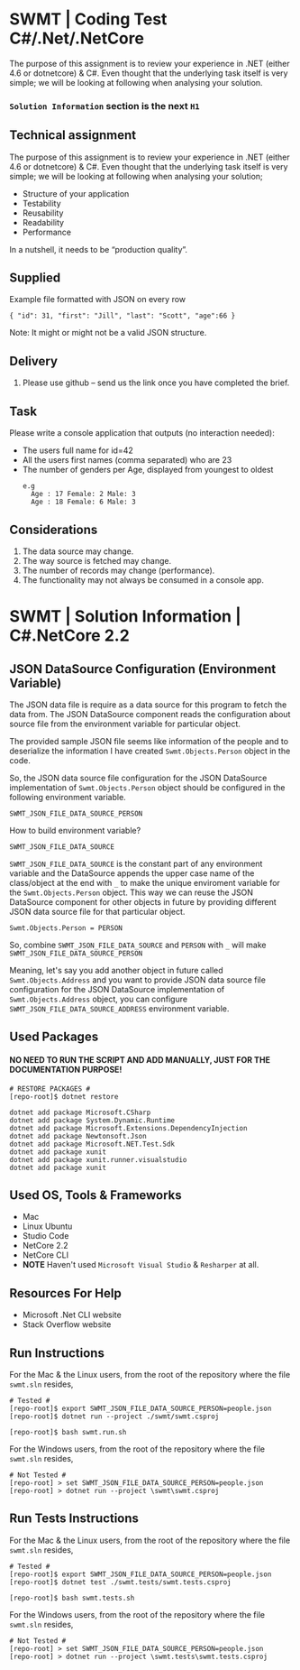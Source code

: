 # SWMT | Coding Test C#/.Net/.NetCore 

The purpose of this assignment is to review your experience in .NET (either 4.6 or dotnetcore) &amp; C#. Even thought that the underlying task itself is very simple; we will be looking at following when analysing your solution.

### `Solution Information` section is the next `H1`

## Technical assignment

The purpose of this assignment is to review your experience in .NET (either 4.6
or dotnetcore) & C#. Even thought that the underlying task itself is very simple;
we will be looking at following when analysing your solution;

  * Structure of your application
  * Testability
  * Reusability
  * Readability
  * Performance

In a nutshell, it needs to be “production quality”.

## Supplied

Example file formatted with JSON on every row

```
{ "id": 31, "first": "Jill", "last": "Scott", "age":66 }
```
Note: It might or might not be a valid JSON structure.

## Delivery

1. Please use github – send us the link once you have completed the brief.

## Task

Please write a console application that outputs (no interaction needed):

  * The users full name for id=42
  * All the users first names (comma separated) who are 23
  * The number of genders per Age, displayed from youngest to oldest
    ```
    e.g
      Age : 17 Female: 2 Male: 3
      Age : 18 Female: 6 Male: 3
    ```
## Considerations

  1. The data source may change.
  2. The way source is fetched may change.
  3. The number of records may change (performance).
  4. The functionality may not always be consumed in a console app.

# SWMT | Solution Information | C#.NetCore 2.2

## JSON DataSource Configuration (Environment Variable)

The JSON data file is require as a data source for this program to fetch the data from. The JSON DataSource component reads the configuration about source file from the environment variable for particular object.

The provided sample JSON file seems like information of the people and to deserialize the information I have created `Swmt.Objects.Person` object in the code.

So, the JSON data source file configuration for the JSON DataSource implementation of `Swmt.Objects.Person` object should be configured in the following environment variable. 

```
SWMT_JSON_FILE_DATA_SOURCE_PERSON
```

How to build environment variable?

```
SWMT_JSON_FILE_DATA_SOURCE
```

`SWMT_JSON_FILE_DATA_SOURCE` is the constant part of any environment variable and the DataSource appends the upper case name of the class/object at the end with `_` to make the unique enviroment variable for the `Swmt.Objects.Person` object. This way we can reuse the JSON DataSource component for other objects in future by providing different JSON data source file for that particular object.

```
Swmt.Objects.Person = PERSON
```

So, combine `SWMT_JSON_FILE_DATA_SOURCE` and `PERSON` with `_` will make `SWMT_JSON_FILE_DATA_SOURCE_PERSON`

Meaning, let's say you add another object in future called `Swmt.Objects.Address` and you want to provide JSON data source file configuration for the JSON DataSource implementation of `Swmt.Objects.Address` object, you can configure `SWMT_JSON_FILE_DATA_SOURCE_ADDRESS` environment variable.

## Used Packages 

#### NO NEED TO RUN THE SCRIPT AND ADD MANUALLY, JUST FOR THE DOCUMENTATION PURPOSE!

```
# RESTORE PACKAGES #
[repo-root]$ dotnet restore 
```

```
dotnet add package Microsoft.CSharp
dotnet add package System.Dynamic.Runtime
dotnet add package Microsoft.Extensions.DependencyInjection
dotnet add package Newtonsoft.Json
dotnet add package Microsoft.NET.Test.Sdk
dotnet add package xunit
dotnet add package xunit.runner.visualstudio
dotnet add package xunit
```

## Used OS, Tools & Frameworks

* Mac
* Linux Ubuntu
* Studio Code
* NetCore 2.2
* NetCore CLI
* **NOTE** Haven't used `Microsoft Visual Studio` & `Resharper` at all.

## Resources For Help

* Microsoft .Net CLI website
* Stack Overflow website

## Run Instructions

For the Mac & the Linux users, from the root of the repository where the file `swmt.sln` resides,

```
# Tested #
[repo-root]$ export SWMT_JSON_FILE_DATA_SOURCE_PERSON=people.json
[repo-root]$ dotnet run --project ./swmt/swmt.csproj
```

```
[repo-root]$ bash swmt.run.sh
```

For the Windows users, from the root of the repository where the file `swmt.sln` resides,

```
# Not Tested #
[repo-root] > set SWMT_JSON_FILE_DATA_SOURCE_PERSON=people.json
[repo-root] > dotnet run --project \swmt\swmt.csproj
```

## Run Tests Instructions

For the Mac & the Linux users, from the root of the repository where the file `swmt.sln` resides,

```
# Tested #
[repo-root]$ export SWMT_JSON_FILE_DATA_SOURCE_PERSON=people.json
[repo-root]$ dotnet test ./swmt.tests/swmt.tests.csproj
```

```
[repo-root]$ bash swmt.tests.sh
```

For the Windows users, from the root of the repository where the file `swmt.sln` resides,

```
# Not Tested #
[repo-root] > set SWMT_JSON_FILE_DATA_SOURCE_PERSON=people.json
[repo-root] > dotnet run --project \swmt.tests\swmt.tests.csproj
```